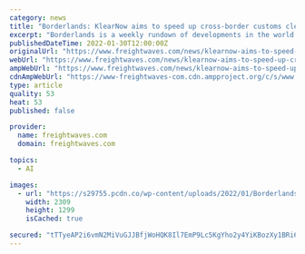 ```yaml
---
category: news
title: "Borderlands: KlearNow aims to speed up cross-border customs clearance using AI"
excerpt: "Borderlands is a weekly rundown of developments in the world of United States-Mexico cross-border trucking and trade. This week: KlearNow aims to solve cross-border customs challenges using AI; Link EV Electric Vehicles will build a $265 million factory in Mexico;"
publishedDateTime: 2022-01-30T12:00:00Z
originalUrl: "https://www.freightwaves.com/news/klearnow-aims-to-speed-up-crossborder-customs-clearance"
webUrl: "https://www.freightwaves.com/news/klearnow-aims-to-speed-up-crossborder-customs-clearance"
ampWebUrl: "https://www.freightwaves.com/news/klearnow-aims-to-speed-up-crossborder-customs-clearance/amp"
cdnAmpWebUrl: "https://www-freightwaves-com.cdn.ampproject.org/c/s/www.freightwaves.com/news/klearnow-aims-to-speed-up-crossborder-customs-clearance/amp"
type: article
quality: 53
heat: 53
published: false

provider:
  name: freightwaves.com
  domain: freightwaves.com

topics:
  - AI

images:
  - url: "https://s29755.pcdn.co/wp-content/uploads/2022/01/Borderlands_KlearNow.jpg.optimal.jpg"
    width: 2309
    height: 1299
    isCached: true

secured: "tTTyeAP2i6vmN2MiVuGJJBfjWoHQK8Il7EmP9Lc5KgYho2y4YiKBozXy1BRi6A2nutaBfINYw/t+H4yCIN9SChbvHM1YlQC8kPze3zv2vpJ0DSAz4U9zHaAUE7F6B0n9E6yEhBzV/6WdpjRvXuK+/lRUcvSTMHCqi8aG/GEC+i2L9zP899o8Px3dEZ78pvQh+qyGf9JosB2Me5JwyzCnBkDy1jXys4tRb69z78FZMwIUD/jSiY0eEYV9ENVc4q+f9p4KWF9tbCWPC0c3So4cnuWLTEcrrEAmYFVQfHpiyWfjW9Wfey33czY0vk6v7PZW4+Rj5CehUAOfxERE5ifir6uOdQWtjdgCea0msTrjFcU=;Ck0xbxhwiR4CzMHQ1YeOug=="
---
```


